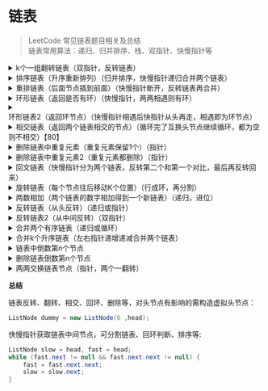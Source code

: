 # 链表

> LeetCode 常见链表题目相关及总结  
> 链表常用算法：递归、归并排序、栈、双指针、快慢指针等  

<details>
<summary>k个一组翻转链表（双指针，反转链表）</summary>

[https://leetcode-cn.com/problems/reverse-nodes-in-k-group/](https://leetcode-cn.com/problems/reverse-nodes-in-k-group/)
```java
class Solution {
    public ListNode reverseKGroup(ListNode head, int k) {
        if (head == null || head.next == null || k <= 1) {
            return head;
        }
        ListNode dummy = new ListNode(0, head);
        ListNode pre = dummy, start = head, end = head;
        int index = 1;
        while (end != null) {
            ListNode next = end.next;
            if (index == k) {
                end.next = null;
                pre.next = reverse(start, next);
                pre = start;
                start = next;
                end = next;
                index = 1;
            } else {
                end = next;
                index++;
            }
        }
        return dummy.next;
    }

    public ListNode reverse(ListNode head, ListNode last) {
        ListNode pre = last, cur = head;
        while (cur != null) {
            ListNode next = cur.next;
            cur.next = pre;
            pre = cur;
            cur = next;
        }
        return pre;
    }
}
```

</details>

<details>
<summary>排序链表（升序重新排列）（归并排序，快慢指针递归合并两个链表）</summary>

[https://leetcode-cn.com/problems/sort-list/](https://leetcode-cn.com/problems/sort-list/)
```java
class Solution {
    public ListNode sortList(ListNode head) {
        if (head == null || head.next == null){
            return head;
        }
        ListNode slow = head, fast = head.next;
        while (fast.next != null && fast.next.next != null) {
            fast = fast.next.next;
            slow = slow.next;
        }
        ListNode temp = slow.next;
        slow.next = null;
        ListNode l1 = sortList(head);
        ListNode l2 = sortList(temp);
        return merge(l1, l2);
    }

    public ListNode merge(ListNode l1, ListNode l2) {
        ListNode dummy = new ListNode(0);
        ListNode cur = dummy;
        while (l1 != null && l2 != null) {
            if (l1.val <= l2.val) {
                cur.next = l1;
                l1 = l1.next;
            } else {
                cur.next = l2;
                l2 = l2.next;
            }
            cur = cur.next;
        }
        cur.next = l1 == null ? l2 : l1;
        return dummy.next;
    }

}
```

</details>

<details>
<summary>重排链表（后面节点插到前面）（快慢指针断开，反转链表再合并）</summary>

[https://leetcode-cn.com/problems/reorder-list/](https://leetcode-cn.com/problems/reorder-list/)
```java
class Solution {
    public void reorderList(ListNode head) {
        if (head == null || head.next == null || head.next.next == null) {
            return;
        }
        ListNode slow = head, fast = head;
        while (fast.next != null && fast.next.next != null) {
            fast = fast.next.next;
            slow = slow.next;
        }
        ListNode tempHead = slow.next;
        slow.next = null;
        ListNode second = reverse(tempHead);
        while (head != null && second != null) {
            ListNode headNext = head.next;
            ListNode secondNext = second.next;
            head.next = second;
            head = headNext;
            second.next = head;
            second = secondNext;
        }
    }

    public ListNode reverse(ListNode head) {
        ListNode pre = null, cur = head;
        while (cur != null) {
            ListNode next = cur.next;
            cur.next = pre;
            pre = cur;
            cur = next;
        }
        return pre;
    }

}
```

</details>

<details>
<summary>环形链表（返回是否有环）（快慢指针，两两相遇则有环）</summary>

[https://leetcode-cn.com/problems/linked-list-cycle/](https://leetcode-cn.com/problems/linked-list-cycle/)
```java
public class Solution {
    public boolean hasCycle(ListNode head) {
        if (head == null || head.next == null) {
            return false;
        }
        ListNode slow = head, fast = head.next;
        while (slow != fast) {
            if (fast.next == null || fast.next.next == null) {
                return false;
            }
            fast = fast.next.next;
            slow = slow.next;
        }
        return true;
    }
}
```

</details>

<details>
<summary>环形链表2（返回环节点）（快慢指针相遇后快指针从头再走，相遇即为环节点）</summary>

[https://leetcode-cn.com/problems/linked-list-cycle-ii/](https://leetcode-cn.com/problems/linked-list-cycle-ii/)
```java
public class Solution {
    public ListNode detectCycle(ListNode head) {
        if (head == null || head.next == null) {
            return null;
        }
        ListNode slow = head, fast = head;
        while (true) {
            if (fast.next == null || fast.next.next == null) {
                return null;
            }
            fast = fast.next.next;
            slow = slow.next;
            if (fast == slow) {
                break;
            }
        }
        fast = head;
        while (fast != slow) {
            fast = fast.next;
            slow = slow.next;
        }
        return slow;
    }
}
```

</details>

<details>
<summary>相交链表（返回两个链表相交的节点）（循环完了互换头节点继续循环，都为空则不相交）【80】</summary>

[https://leetcode-cn.com/problems/intersection-of-two-linked-lists/](https://leetcode-cn.com/problems/intersection-of-two-linked-lists/)
```java
public class Solution {
    public ListNode getIntersectionNode(ListNode headA, ListNode headB) {
        if (headA == null || headB == null) {
            return null;
        }
        ListNode a = headA, b = headB;
        while (a != b) {
            a = a.next;
            b = b.next;
            if (a == null && b == null) {
                return null;
            } 
            if (a == null) {
                a = headB;
            }
            if (b == null) {
                b = headA;
            }
        }
        return a;
    }
}
```

</details>

<details>
<summary>删除链表中重复元素（重复元素保留1个）（指针）</summary>

[https://leetcode-cn.com/problems/remove-duplicates-from-sorted-list/](https://leetcode-cn.com/problems/remove-duplicates-from-sorted-list/)
```java
class Solution {
    public ListNode deleteDuplicates(ListNode head) {
        if (head == null || head.next == null) {
            return head;
        }
        ListNode start = head, end = head.next;
        int value = head.val;
        while (end != null) {
            if (end.val == value) {
                start.next = end.next;
                end = end.next;
            } else {
                start = end;
                end = end.next;
                value = start.val;
            }
        }
        return head;
    }
}
```

</details>

<details>
<summary>删除链表中重复元素2（重复元素都删除）（指针）</summary>

[https://leetcode-cn.com/problems/remove-duplicates-from-sorted-list-ii/](https://leetcode-cn.com/problems/remove-duplicates-from-sorted-list-ii/)
```java
class Solution {
    public ListNode deleteDuplicates(ListNode head) {
        if (head == null || head.next == null) {
            return head;
        }
        ListNode dummy = new ListNode(0, head);
        ListNode pre = dummy, start = head, end = head.next;
        int value = head.val;
        while (end != null) {
            ListNode next = end.next;
            if (end.val == value) {
                pre.next = next;
                start = pre;
                end = next;
            } else {
                pre = start;
                start = end;
                end = next;
                value = start.val;
            }
        }
        return dummy.next;
    }
}
```

</details>

<details>
<summary>回文链表（快慢指针分为两个链表，反转第二个和第一个对比，最后再反转回来）</summary>

[https://leetcode-cn.com/problems/palindrome-linked-list/](https://leetcode-cn.com/problems/palindrome-linked-list/)
```java
class Solution {
    public boolean isPalindrome(ListNode head) {
        if (head == null || head.next == null) {
            return true;
        }
        ListNode slow = head, fast = head;
        while (fast.next != null && fast.next.next != null) {
            fast = fast.next.next;
            slow = slow.next;
        }
        ListNode temp = slow.next;
        slow.next = null;
        ListNode second = reverse(temp);
        boolean result = true;
        ListNode l1 = head, l2 = second;
        while (result && l2 != null) {
            if (l1.val != l2.val) {
                result = false;
                break;
            }
            l1 = l1.next;
            l2 = l2.next;
        }
        slow.next = reverse(second);
        return result;
    }

    public ListNode reverse(ListNode head) {
        ListNode pre = null, cur = head;
        while (cur != null) {
            ListNode next = cur.next;
            cur.next = pre;
            pre = cur;
            cur = next;
        }
        return pre;
    }
}
```

</details>

<details>
<summary>旋转链表（每个节点往后移动K个位置）（行成环，再分割）</summary>

[https://leetcode-cn.com/problems/rotate-list/](https://leetcode-cn.com/problems/rotate-list/)
```java
class Solution {
    public ListNode rotateRight(ListNode head, int k) {
        if (head == null || head.next == null) {
            return head;
        }
        ListNode last = head;
        int len = 1;
        while (last.next != null) {
            last = last.next;
            len++;
        }
        last.next = head;
        for (int i = 0; i < len - k % len - 1; i++) {
            head = head.next;
        }
        ListNode newHead = head.next;
        head.next = null;
        return newHead;
    }
}
```

</details>

<details>
<summary>两数相加（两个链表的数字相加得到一个新链表）（递归，进位）</summary>

[https://leetcode-cn.com/problems/add-two-numbers/](https://leetcode-cn.com/problems/add-two-numbers/)
```java
class Solution {
    public ListNode addTwoNumbers(ListNode l1, ListNode l2) {
        return add(l1, l2, 0);
    }

    public ListNode add(ListNode l1, ListNode l2, int carry) {
        if (l1 == null && l2 == null && carry == 0) {
            return null;
        }
        int value = carry;
        if (l1 != null) {
            value += l1.val;
            l1 = l1.next;
        }
        if (l2 != null) {
            value += l2.val;
            l2 = l2.next;
        }
        ListNode node = new ListNode(value % 10);
        node.next = add(l1, l2, value / 10);
        return node;
    }
}
```

</details>

<details>
<summary>反转链表（从头反转）（递归或指针）</summary>

[https://leetcode-cn.com/problems/reverse-linked-list/](https://leetcode-cn.com/problems/reverse-linked-list/)
```java
class Solution {
    public ListNode reverseList(ListNode head) {
        ListNode pre = null, cur = head;
        while (cur != null) {
            ListNode next = cur.next;
            cur.next = pre;
            pre = cur;
            cur = next;
        }
        return pre;
    }
}
```

</details>

<details>
<summary>反转链表2（从中间反转）（双指针）</summary>

[https://leetcode-cn.com/problems/reverse-linked-list-ii/](https://leetcode-cn.com/problems/reverse-linked-list-ii/)
```java
class Solution {
    public ListNode reverseBetween(ListNode head, int left, int right) {
        if (head == null || head.next == null) {
            return head;
        }
        ListNode dummy = new ListNode(0, head);
        ListNode pre = dummy, start = head;
        int index = 1;
        while (index < left) {
            pre = start;
            start = start.next;
            index++;
        }
        ListNode end = start;
        while (index < right) {
            end = end.next;
            index++;
        }
        ListNode last = end.next;
        end.next = null;
        pre.next = reverseList(start, last);
        return dummy.next;
    }

    public ListNode reverseList(ListNode head, ListNode last) {
        ListNode pre = last, cur = head;
        while (cur != null) {
            ListNode next = cur.next;
            cur.next = pre;
            pre = cur;
            cur = next;
        }
        return pre;
    }
}
```

</details>

<details>
<summary>合并两个有序链表（递归或循环）</summary>

[https://leetcode-cn.com/problems/merge-two-sorted-lists/](https://leetcode-cn.com/problems/merge-two-sorted-lists/)
```java
class Solution {
    public ListNode mergeTwoLists(ListNode list1, ListNode list2) {
        ListNode dummy = new ListNode(0);
        ListNode cur = dummy;
        while (list1 != null && list2 != null) {
            if (list1.val <= list2.val) {
                cur.next = list1;
                list1 = list1.next;
            } else {
                cur.next = list2;
                list2 = list2.next;
            }
            cur = cur.next;
        }
        cur.next = list1 == null ? list2 : list1;
        return dummy.next;
    }
}
```

</details>

<details>
<summary>合并k个升序链表（左右指针递增递减合并两个链表）</summary>

[https://leetcode-cn.com/problems/merge-k-sorted-lists/](https://leetcode-cn.com/problems/merge-k-sorted-lists/)
```java
class Solution {
    public ListNode mergeKLists(ListNode[] lists) {
        if (lists == null) {
            return null;
        }
        ListNode dummy = new ListNode();
        int left = 0, right = lists.length - 1;
        while (left <= right) {
            ListNode list = merge(lists[left], lists[right]);
            dummy.next = merge(dummy.next, list);
            left++;
            right--;
        }
        return dummy.next;
    }

    public ListNode merge(ListNode list1, ListNode list2) {
        if (list1 == list2) {
            return list1;
        }
        ListNode dummy = new ListNode(0);
        ListNode cur = dummy;
        while (list1 != null && list2 != null) {
            if (list1.val <= list2.val) {
                cur.next = list1;
                list1 = list1.next;
            } else {
                cur.next = list2;
                list2 = list2.next;
            }
            cur = cur.next;
        }
        cur.next = list1 == null ? list2 : list1;
        return dummy.next;
    }
}
```

</details>

<details>
<summary>链表中倒数第n个节点</summary>

[https://leetcode-cn.com/problems/lian-biao-zhong-dao-shu-di-kge-jie-dian-lcof/](https://leetcode-cn.com/problems/lian-biao-zhong-dao-shu-di-kge-jie-dian-lcof/)
```java
class Solution {
    public ListNode getKthFromEnd(ListNode head, int k) {
        if (head == null || head.next == null) {
            return head;
        }
        ListNode slow = head, fast = head;
        for (int i = 0; i < k; i++) {
            fast = fast.next;
        }
        while (fast != null) {
            fast = fast.next;
            slow = slow.next;
        }
        return slow;
    }
}
```

</details>

<details>
<summary>删除链表倒数第n个节点</summary>

[https://leetcode-cn.com/problems/remove-nth-node-from-end-of-list/](https://leetcode-cn.com/problems/remove-nth-node-from-end-of-list/)
```java
class Solution {
    public ListNode removeNthFromEnd(ListNode head, int n) {
        ListNode dummy = new ListNode(0 ,head);
        ListNode pre = dummy, slow = head, fast = head;
        for (int i = 0; i < n; i++) {
            fast = fast.next;
        }
        while (fast != null) {
            fast = fast.next;
            pre = slow;
            slow = slow.next;
        }
        pre.next = slow.next;
        return dummy.next;
    }
}
```

</details>

<details>
<summary>两两交换链表节点（指针，两个一翻转）</summary>

[https://leetcode-cn.com/problems/swap-nodes-in-pairs/](https://leetcode-cn.com/problems/swap-nodes-in-pairs/)
```java
class Solution {
    public ListNode swapPairs(ListNode head) {
        if (head == null || head.next == null) {
            return head;
        }
        ListNode dummy = new ListNode(0, head);
        ListNode pre = dummy, start = head, end = head.next;
        while (end != null) {
            ListNode next = end.next;
            end.next = start;
            start.next = next;
            pre.next = end;
            pre = start;
            start = next;
            end = start == null ? null : start.next;
        }
        return dummy.next;
    }
}
```

</details>

**总结**

链表反转、翻转、相交、回环、删除等，对头节点有影响的需构造虚拟头节点：

```java
ListNode dummy = new ListNode(0 ,head);
```

快慢指针获取链表中间节点，可分割链表、回环判断、排序等:

```java
ListNode slow = head, fast = head;
while (fast.next != null && fast.next.next != null) {
    fast = fast.next.next;
    slow = slow.next;
}
```


